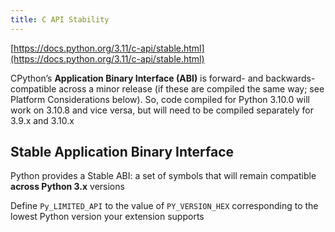 ```yaml
---
title: C API Stability
---
```


[https://docs.python.org/3.11/c-api/stable.html](https://docs.python.org/3.11/c-api/stable.html)


CPython’s **Application Binary Interface (ABI)** is forward- and backwards-compatible across a minor release (if these are compiled the same way; see Platform Considerations below). So, code compiled for Python 3.10.0 will work on 3.10.8 and vice versa, but will need to be compiled separately for 3.9.x and 3.10.x

## Stable Application Binary Interface

Python provides a Stable ABI: a set of symbols that will remain compatible **across Python 3.x** versions

Define `Py_LIMITED_API` to the value of `PY_VERSION_HEX` corresponding to the lowest Python version your extension supports

